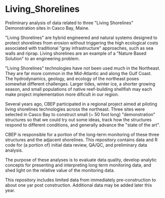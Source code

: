 # Living_Shorelines
Preliminary analysis of data related to three "Living Shorelines" Demonstration 
sites in Casco Bay, Maine.

"Living Shorelines" are hybrid engineered and natural systems designed to
protect shorelines from erosion without triggering the high ecological costs
associated with traditional "gray infrastructure" approaches, such as sea walls
and riprap. Living shorelines are an example of a "Nature Based Solution" to an
engineering problem.

"Living Shorelines" technologies have not been used much in the Northeast. They 
are far more common in the Mid-Atlantic and along the Gulf Coast. The 
hydrodynamics, geology, and ecology of the northeast poses somewhat different 
challenges.  Larger tides, winter ice, a shorter growing season, and small 
populations of native reef-building shellfish may each make project
implementation more dificult in our region.

Several years ago, CBEP participated in a regional project aimed at piloting 
living shorelines technologies across the northeast.  Three sites were selected
in Casco Bay to construct small (~ 50 foot long) "demonstration" structures 
so that we could try out some ideas, track how the structures respond to 
different conditions, and generally advance the "state of the art".

CBEP is responsible for a portion of the long-term monitoring of these three 
structures and the adjacent shorelines.  This repository contains data and 
R code for (a portion of) initial data review, QA/QC, and preliminary data 
analysis.

The purpose of these analyses is to evaluate data quality, develop
analytic concepts for presenting and interpreting long term monitoring data, and 
shed light on the relative value of the monitoring data.

This repository includes limited data from immediately pre-construction to
about one yar post construction.  Additional data may be added later this year.
